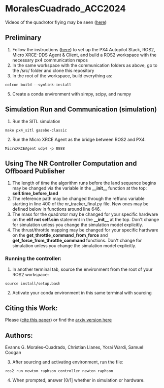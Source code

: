 # MoralesCuadrado_ACC2024

Videos of the quadrotor flying may be seen ([here](https://www.youtube.com/watch?v=vQiQZZE2iDM))

## Preliminary
1. Follow the instructions ([here](https://docs.px4.io/main/en/ros/ros2_comm.html)) to set up the PX4 Autopilot Stack, ROS2, Micro XRCE-DDS Agent & Client, and build a ROS2 workspace with the necessary px4 communication repos
2. In the same workspace with the communication folders as above, go to the /src/ folder and clone this repository
3. In the root of the workspace, build everything as:
```
colcon build --symlink-install
```
5. Create a conda environment with simpy, scipy, and numpy

## Simulation Run and Communication (simulation)
1. Run the SITL simulation
```
make px4_sitl gazebo-classic
```
2. Run the Micro XRCE Agent as the bridge between ROS2 and PX4.
```
MicroXRCEAgent udp4 -p 8888
```


## Using The NR Controller Computation and Offboard Publisher
1. The length of time the algorithm runs before the land sequence begins may be changed via the variable in the **\_\_init\_\_** function at the top:   **self.time_before_land**
2. The reference path may be changed through the reffunc variable starting in line 400 of the nr_tracker_final.py file. New ones may be defined below in functions around line 646.
3. The mass for the quadrotor may be changed for your specific hardware on the **elif not self.sim** statement in the **\_\_init\_\_** at the top. Don't change for simulation unless you change the simulation model explicitly.
4. The thrust/throttle mapping may be changed for your specific hardware on the **get_throttle_command_from_force** and **get_force_from_throttle_command** functions. Don't change for simulation unless you change the simulation model explicitly.

### Running the controller:
1. In another terminal tab, source the environment from the root of your ROS2 workspace: 
```
source install/setup.bash
```
2. Activate your conda environment in this same terminal with sourcing

## Citing this Work:
Please ([cite this paper](https://ieeexplore.ieee.org/document/10644692)) or find the [arxiv version here](https://arxiv.org/abs/2408.11197#:~:text=We%20apply%20the%20Newton%2DRaphson,in%20the%20popular%20PX4%20Autopilot.)

## Authors:
Evanns G. Morales-Cuadrado, Christian Llanes, Yorai Wardi, Samuel Coogan

3. After sourcing and activating environment, run the file:
```
ros2 run newton_raphson_controller newton_raphson
```
4. When prompted, answer [0/1] whether in simulation or hardware.
